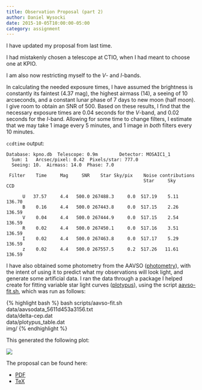 ```yaml
---
title: Observation Proposal (part 2)
author: Daniel Wysocki
date: 2015-10-05T10:00:00-05:00
category: assignment
---
```


I have updated my proposal from last time.

I had mistakenly chosen a telescope at CTIO, when I had meant to choose one at KPIO.

I am also now restricting myself to the _V_- and _I_-bands.

In calculating the needed exposure times, I have assumed the brightness is constantly its faintest (4.37 mag), the highest airmass (14), a seeing of 10 arcseconds, and a constant lunar phase of 7 days to new moon (half moon). I give room to obtain an SNR of 500. Based on these results, I find that the necessary exposure times are 0.04 seconds for the _V_-band, and 0.02 seconds for the _I_-band. Allowing for some time to change filters, I estimate that we may take 1 image every 5 minutes, and 1 image in _both_ filters every 10 minutes.


`ccdtime` output:

~~~
Database: kpno.db  Telescope: 0.9m        Detector: MOSAIC1_1
  Sum: 1   Arcsec/pixel: 0.42  Pixels/star: 777.0
  Seeing: 10.  Airmass: 14.0  Phase: 7.0

 Filter    Time     Mag     SNR    Star Sky/pix    Noise contributions
                                                   Star     Sky     CCD

      U   37.57     4.4   500.0 267488.3     0.0  517.19    5.11  136.70
      B    0.16     4.4   500.0 267443.8     0.0  517.15    2.26  136.59
      V    0.04     4.4   500.0 267444.9     0.0  517.15    2.54  136.59
      R    0.02     4.4   500.0 267450.1     0.0  517.16    3.51  136.59
      I    0.02     4.4   500.0 267463.8     0.0  517.17    5.29  136.59
      z    0.02     4.4   500.0 267557.5     0.2  517.26   11.61  136.59
~~~


I have also obtained some photometry from the AAVSO ([photometry]({{site.baseurl}}/assignments/observation-proposal-part-2/data/aavsodata_5611d453a3156.txt)), with the intent of using it to predict what my observations will look light, and generate some artificial data. I ran the data through a package I helped create for fitting variable star light curves ([plotypus](https://github.com/astroswego/plotypus)), using the script [aavso-fit.sh]({{site.baseurl}}/assignments/observation-proposal-part-2/scripts/aavso-fit.sh), which was run as follows:

{% highlight bash %}
bash scripts/aavso-fit.sh data/aavsodata_5611d453a3156.txt \
                          data/delta-cep.dat \
                          data/plotypus_table.dat \
                          img/
{% endhighlight %}

This generated the following plot:

![]({{site.baseurl}}/assignments/observation-proposal-part-2/img/delta-cep.png)




The proposal can be found here:

- [PDF]({{site.baseurl}}/assignments/observation-proposal-part-2/proposal.pdf)
- [TeX]({{site.baseurl}}/assignments/observation-proposal-part-2/proposal.tex)
